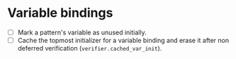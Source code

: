 # Variable bindings

* [ ] Mark a pattern's variable as unused initially.
* [ ] Cache the topmost initializer for a variable binding and erase it after non deferred verification (`verifier.cached_var_init`).